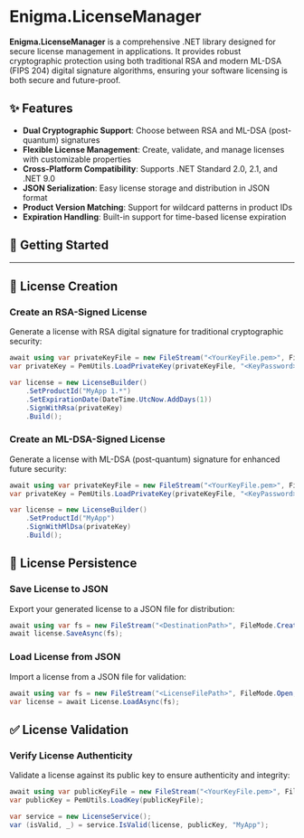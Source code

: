 # Enigma.LicenseManager

**Enigma.LicenseManager** is a comprehensive .NET library designed for secure license management in applications. It provides robust cryptographic protection using both traditional RSA and modern ML-DSA (FIPS 204) digital signature algorithms, ensuring your software licensing is both secure and future-proof.

## ✨ Features

- **Dual Cryptographic Support**: Choose between RSA and ML-DSA (post-quantum) signatures
- **Flexible License Management**: Create, validate, and manage licenses with customizable properties
- **Cross-Platform Compatibility**: Supports .NET Standard 2.0, 2.1, and .NET 9.0
- **JSON Serialization**: Easy license storage and distribution in JSON format
- **Product Version Matching**: Support for wildcard patterns in product IDs
- **Expiration Handling**: Built-in support for time-based license expiration

## 🚀 Getting Started

---

## 📝 License Creation

### Create an RSA-Signed License

Generate a license with RSA digital signature for traditional cryptographic security:

```csharp
await using var privateKeyFile = new FileStream("<YourKeyFile.pem>", FileMode.Open, FileAccess.Read);
var privateKey = PemUtils.LoadPrivateKey(privateKeyFile, "<KeyPassword>");

var license = new LicenseBuilder()
    .SetProductId("MyApp 1.*")
    .SetExpirationDate(DateTime.UtcNow.AddDays(1))
    .SignWithRsa(privateKey)
    .Build();
```

### Create an ML-DSA-Signed License

Generate a license with ML-DSA (post-quantum) signature for enhanced future security:

```csharp
await using var privateKeyFile = new FileStream("<YourKeyFile.pem>", FileMode.Open, FileAccess.Read);
var privateKey = PemUtils.LoadPrivateKey(privateKeyFile, "<KeyPassword>");

var license = new LicenseBuilder()
    .SetProductId("MyApp")
    .SignWithMlDsa(privateKey)
    .Build();
```

## 💾 License Persistence

### Save License to JSON

Export your generated license to a JSON file for distribution:

```csharp
await using var fs = new FileStream("<DestinationPath>", FileMode.Create, FileAccess.Write);
await license.SaveAsync(fs);
```

### Load License from JSON

Import a license from a JSON file for validation:

```csharp
await using var fs = new FileStream("<LicenseFilePath>", FileMode.Open, FileAccess.Read);
var license = await License.LoadAsync(fs);
```

## ✅ License Validation

### Verify License Authenticity

Validate a license against its public key to ensure authenticity and integrity:

```csharp
await using var publicKeyFile = new FileStream("<YourKeyFile.pem>", FileMode.Open, FileAccess.Read);
var publicKey = PemUtils.LoadKey(publicKeyFile);

var service = new LicenseService();
var (isValid, _) = service.IsValid(license, publicKey, "MyApp");
```